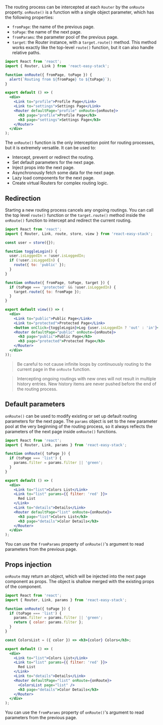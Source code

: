 The routing process can be intercepted at each `Router` by the `onRoute` property. `onRoute()` is a function with a single object parameter, which has the following properties:

- `fromPage`: the name of the previous page.
- `toPage`: the name of the next page.
- `fromParams`: the parameter pool of the previous page.
- `target`: the Router instance, with a `target.route()` method. This method works exactly like the top-level `route()` function, but it can also handle relative paths.

```jsx
import React from 'react';
import { Router, Link } from 'react-easy-stack';

function onRoute({ fromPage, toPage }) {
  alert(`Routing from ${fromPage} to ${toPage}`);
}

export default () => (
  <div>
    <Link to="profile">Profile Page</Link>
    <Link to="settings">Settings Page</Link>
    <Router defaultPage="profile" onRoute={onRoute}>
      <h3 page="profile">Profile Page</h3>
      <h3 page="settings">Settings Page</h3>
    </Router>
  </div>
);
```

<div id="interception-demo"></div>

The `onRoute()` function is the only interception point for routing processes, but it is extremely versatile. It can be used to:

- <span id="redirect-link">Intercept, prevent or redirect </span> the routing.
- <span id="params-link">Set default parameters </span> for the next page.
- <span id="props-link">Inject props </span> into the next page.
- <span id="fetch-link">Asynchronously fetch some data </span> for the next page.
- <span id="lazy-link">Lazy load components</span> for the next page.
- <span id="virtual-link">Create virtual Routers</span> for complex routing logic.

## Redirection

Starting a new routing process cancels any ongoing routings. You can call the top level `route()` function or the `target.route()` method inside the `onRoute()` function to intercept and redirect the current routing.

```jsx
import React from 'react';
import { Router, Link, route, store, view } from 'react-easy-stack';

const user = store({});

function toggleLogin() {
  user.isLoggedIn = !user.isLoggedIn;
  if (!user.isLoggedIn) {
    route({ to: 'public' });
  }
}

function onRoute({ fromPage, toPage, target }) {
  if (toPage === 'protected' && !user.isLoggedIn) {
    target.route({ to: fromPage });
  }
}

export default view(() => (
  <div>
    <Link to="public">Public Page</Link>
    <Link to="protected">Protected Page</Link>
    <button onClick={toggleLogin}>Log {user.isLoggedIn ? 'out' : 'in'}</button>
    <Router defaultPage="public" onRoute={onRoute}>
      <h3 page="public">Public Page</h3>
      <h3 page="protected">Protected Page</h3>
    </Router>
  </div>
));
```

<div id="protected-demo"></div>

> Be careful to not cause infinite loops by continuously routing to the current page in the `onRoute` function.

> Intercepting ongoing routings with new ones will not result in multiple history entries. New history items are never pushed before the end of the routing process.

## Default parameters

`onRoute()` can be used to modify existing or set up default routing parameters for the next page. The `params` object is set to the new parameter pool at the very beginning of the routing process, so it always reflects the parameters of the next page inside `onRoute()` functions.

```jsx
import React from 'react';
import { Router, Link, params } from 'react-easy-stack';

function onRoute({ toPage }) {
  if (toPage === 'list') {
    params.filter = params.filter || 'green';
  }
}

export default () => (
  <div>
    <Link to="list">Colors List</Link>
    <Link to="list" params={{ filter: 'red' }}>
      Red List
    </Link>
    <Link to="details">Details</Link>
    <Router defaultPage="list" onRoute={onRoute}>
      <h3 page="list">Colors List</h3>
      <h3 page="details">Color Details</h3>
    </Router>
  </div>
);
```

<div id="params-demo"></div>

You can use the `fromParams` property of `onRoute()`'s argument to read parameters from the previous page.

## Props injection

`onRoute` may return an object, which will be injected into the next page component as props. The object is shallow merged with the existing props of the component.

```jsx
import React from 'react';
import { Router, Link, params } from 'react-easy-stack';

function onRoute({ toPage }) {
  if (toPage === 'list') {
    params.filter = params.filter || 'green';
    return { color: params.filter };
  }
}

const ColorsList = ({ color }) => <h3>{color} Colors</h3>;

export default () => (
  <div>
    <Link to="list">Colors List</Link>
    <Link to="list" params={{ filter: 'red' }}>
      Red List
    </Link>
    <Link to="details">Details</Link>
    <Router defaultPage="list" onRoute={onRoute}>
      <ColorsList page="list" />
      <h3 page="details">Color Details</h3>
    </Router>
  </div>
);
```

<div id="props-demo"></div>

You can use the `fromParams` property of `onRoute()`'s argument to read parameters from the previous page.
